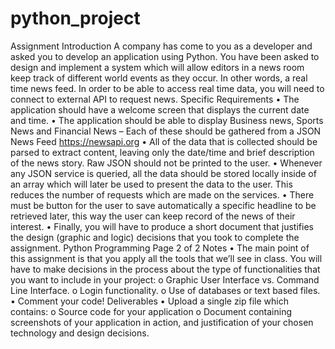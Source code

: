 # python_project
Assignment Introduction A company has come to you as a developer and asked you to develop an application using Python. You have been asked to design and implement a system which will allow editors in a news room keep track of different world events as they occur. In other words, a real time news feed. In order to be able to access real time data, you will need to connect to external API to request news. Specific Requirements • The application should have a welcome screen that displays the current date and time. • The application should be able to display Business news, Sports News and Financial News – Each of these should be gathered from a JSON News Feed https://newsapi.org • All of the data that is collected should be parsed to extract content, leaving only the date/time and brief description of the news story. Raw JSON should not be printed to the user. • Whenever any JSON service is queried, all the data should be stored locally inside of an array which will later be used to present the data to the user. This reduces the number of requests which are made on the services. • There must be button for the user to save automatically a specific headline to be retrieved later, this way the user can keep record of the news of their interest. • Finally, you will have to produce a short document that justifies the design (graphic and logic) decisions that you took to complete the assignment. Python Programming Page 2 of 2 Notes • The main point of this assignment is that you apply all the tools that we’ll see in class. You will have to make decisions in the process about the type of functionalities that you want to include in your project: o Graphic User Interface vs. Command Line Interface. o Login functionality. o Use of databases or text based files. • Comment your code! Deliverables • Upload a single zip file which contains: o Source code for your application o Document containing screenshots of your application in action, and justification of your chosen technology and design decisions.
